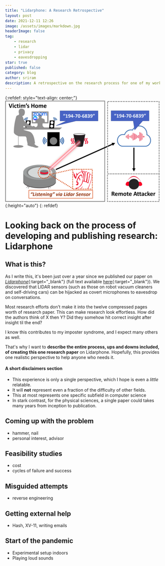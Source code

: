 ```yaml
---
title: "Lidarphone: A Research Retrospective"
layout: post
date: 2021-12-11 12:26
image: /assets/images/markdown.jpg
headerImage: false
tag:
    - research
    - lidar
    - privacy
    - eavesdropping
star: true
published: false
category: blog
author: sriram
description: A retrospective on the research process for one of my works, Lidarphone
---
```


{:refdef: style="text-align: center;"}
![asdf](/assets/images/lidarphone/lidarphone_fig1.png){:height="auto"}
{: refdef}

# Looking back on the process of developing and publishing research: Lidarphone

## What is this?

As I write this, it's been just over a year since we published our paper on [_Lidarphone_](https://dl.acm.org/doi/pdf/10.1145/3384419.3430781){:target="\_blank"} (full text available [here](/research){:target="\_blank"}). We discovered that LIDAR sensors (such as those on robot vacuum cleaners and self-driving cars) can be hijacked as covert microphones to eavesdrop on conversations.

Most research efforts don't make it into the twelve compressed pages worth of research paper. This can make research look effortless. How did the authors think of X then Y? Did they somehow hit correct insight after insight til the end?

I know this contributes to my imposter syndrome, and I expect many others as well.

That's why I want to **describe the entire process, ups and downs included, of creating this one research paper** on Lidarphone. Hopefully, this provides one realistic perspective to help anyone who needs it.

#### A short disclaimers section

-   This experience is only a single perspective, which I hope is even a _little_ relatable.
-   It will **not** represent even a fraction of the difficulty of other fields.
-   This at most represents one specific subfield in computer science
-   In stark contrast, for the physical sciences, a single paper could takes many years from inception to publication.

## Coming up with the problem

-   hammer, nail
-   personal interest, advisor

## Feasibility studies

-   cost
-   cycles of failure and success

## Misguided attempts

-   reverse engineering

## Getting external help

-   Hash, XV-11, writing emails

## Start of the pandemic

-   Experimental setup indoors
-   Playing loud sounds

##
